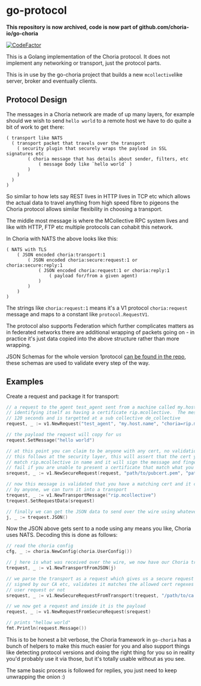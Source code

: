 # go-protocol

**This repository is now archived, code is now part of github.com/choria-io/go-choria**

[![CodeFactor](https://www.codefactor.io/repository/github/choria-io/go-protocol/badge)](https://www.codefactor.io/repository/github/choria-io/go-protocol)

This is a Golang implementation of the Choria protocol.  It does not implement any networking or transport, just the protocol parts.

This is in use by the go-choria project that builds a new `mcollective`like server, broker and eventually clients.

## Protocol Design

The messages in a Choria network are made of up many layers, for example should we wish to send `hello world` to a remote host we have to do quite a bit of work to get there:

```
( transport like NATS
  ( transport packet that travels over the transport
    ( security plugin that securely wraps the payload in SSL signatures etc
        ( choria message that has details about sender, filters, etc
            ( message body like `hello world` )
        )
    )
  )
)
```

So similar to how lets say REST lives in HTTP lives in TCP etc which allows the actual data to travel anything from high speed fibre to pigeons the Choria protocol allows similar flexibility in choosing a transport.

The middle most message is where the MCollective RPC system lives and like with HTTP, FTP etc multiple protocols can cohabit this network.

In Choria with NATS the above looks like this:

```
( NATS with TLS
    ( JSON encoded choria:transport:1
        ( JSON encoded choria:secure:request:1 or choria:secure:reply:1
            ( JSON encoded choria:request:1 or choria:reply:1
                ( payload for/from a given agent)
            )
        )
    )
)
```

The strings like `choria:request:1` means it's a V1 protocol `choria:request` message and maps to a constant like `protocol.RequestV1`.

The protocol also supports Federation which further complicates matters as in federated networks there are additional wrapping of packets going on - in practice it's just data copied into the above structure rather than more wrapping.

JSON Schemas for the whole version 1protocol [can be found in the repo](https://github.com/choria-io/go-protocol/tree/master/protocol/v1/schema), these schemas are used to validate every step of the way.


## Examples

Create a request and package it for transport:

```go
// a request to the agent test_agent sent from a machine called my.host.name and a user
// identifying itself as having a certificate rip.mcollective.  The message may live for
// 120 seconds and is targetted at a sub collective de_collective
request, _ := v1.NewRequest("test_agent", "my.host.name", "choria=rip.mcollective", 120, "unique_req_id", "de_collective")

// the payload the request will copy for us
request.SetMessage("hello world")

// at this point you can claim to be anyone with any cert, no validation is done yet,
// this follows at the security layer, this will assert that the cert you give does actually
// match rip.mcollective in name and it will sign the message and fingerprint it, this will
// fail if you are unable to present a certificate that match what you claimed above
srequest, _ := v1.NewSecureRequest(request, "path/to/pubcert.pem", "path/to/privatecert.pem")

// now this message is validated that you have a matching cert and it cannot be tampered with
// by anyone, we can turn it into a transport
trequest, _ := v1.NewTransportMessage("rip.mcollective")
trequest.SetRequestData(srequest)

// finally we can get the JSON data to send over the wire using whatever means we like
j, _ := trequest.JSON()
```

Now the JSON above gets sent to a node using any means you like, Choria uses NATS.  Decoding this is done as follows:

```go
// read the choria config
cfg, _ := choria.NewConfig(choria.UserConfig())

// j here is what was received over the wire, we now have our Choria transport
trequest, _ := v1.NewTransportFromJSON(j)

// we parse the transport as a request which gives us a secure request - and validates the sender is
// signed by our CA etc, validates it matches the allowed cert regexes and determines if its a super
// user request or not
srequest, _ := v1.NewSecureRequestFromTransport(trequest, "/path/to/ca.pem", "/path/to/ssl_cache", cfg.Choria.CertnameWhitelist, cfg.Choria.PrivilegedUsers, false)

// we now get a request and inside it is the payload
request, _ := v1.NewRequestFromSecureRequest(srequest)

// prints "hellow world"
fmt.Println(request.Message())
```

This is to be honest a bit verbose, the Choria framework in `go-choria` has a bunch of helpers to make this much easier for you and also support things like detecting protocol versions and doing the right thing for you so in reality you'd probably use it via those, but it's totally usable without as you see.

The same basic process is followed for replies, you just need to keep unwrapping the onion :)
